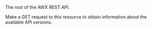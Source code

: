 The root of the AWX REST API.

Make a GET request to this resource to obtain information about the available
API versions.
